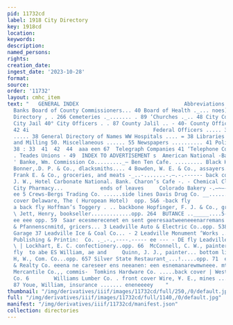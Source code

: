 ```yaml
---
pid: 11732cd
label: 1918 City Directory
key: 1918cd
location: 
keywords: 
description: 
named_persons: 
rights: 
creation_date: 
ingest_date: '2023-10-28'
format: 
source: 
order: '11732'
layout: cmhc_item
text: "   GENERAL INDEX                                  Abbreviations ..... 71 Amusements
  Banks Board of County Commissioners... 40 Board of Health ._... noes) - 33 Business
  Directory , . 266 Cemeteries ._....... . 89 ‘Churches ._.. 48 City Council . 37
  City Jail 40° City Officers . . 87 County Jalil .. - 40- County Officers 40 39 ‘40
  42 4i                                        Federal Officers ..... 39 Fire Department
  ..... 38 General Directory of Names WW Hospitals .... = 38 Libraries ..... 42 Mining
  and Milling 50. Miscellaneous ...... 55 Newspapers .......... 41 Police Headquarters
  38 : 33  41  42  44  aaa een 67  Telegraph Companies 41 ‘Telephone Companies 41
  . Teades Unions - 49  INDEX TO ADVERTISEMENT s  American National -Bank...back cover
  ' Banke, Wm. Commission Co........._— Ben Ten Cafe. ......... Black Hawk Stables:
  Bonner,.D. P. & Co., dlacksmiths.... 4 Bowden, W. E. & Co., assayers.opp. 37 Brown,
  Frank E. & Co., groceries, and meats -_..-.......-.—.-.------ back cover Callaway,
  J. W., Hotel Carbonate National. Bank. Charon’s Cafe -. - Chemical Cleant: = Co.
  City Pharmacy...            ends of leaves     Colorado Bakery -.—~—--------——-.-
  ee 5 Crews-Bergs Trading Co. ......side lines Davis Drug Co. __............_beck
  cover Delaware, The ( Huropean Hotel)  opp. 5&6 -back fly              cover Heraid_-Democrat
  a back fly Hoffman’s Toggery . .. backbone Hopfinger, F. J. & Co., grocers.... 8
  \ Jett, Henry, bookseller.............opp. 264  BUTANCE .._____....5-202---- nee
  ee eee opp. 59  Saar ecesmerecenet en sent geeresaatweeneeenarremans =  2 Koch’
  & Pfannenscnmitd, gricers... 3 Leadville Auto & Electric Co..opp. 538            Leadville
  Garage 37 Leadville Ice & Coal Co... - 2 Leadville Monument ‘Works ....... 4 Leadville
  Publishing & Printin:  Co. ._.-.,----.----- ee --- - DE fly Leadville ' opp. 57
  \ | Lockhart, E. C. confectionery..opp. 66  McConnell, C. W., painter........back
  fly  to abe ES William, ae and     Quinn, J. J., painter... bottom lines Schiermeyer,
  H, W., Com. Co...opp. 657 Silver State Restaurant_...!.....opp. 71  eee Instirance
  & Realty Co. eeena ne careseer ens neeanen: een esnemanarewmwneee. mt cover  Sweiteer
  Mercantile Co.,, commis-  Tomkins Hardware Co. .....back cover | Western Hardware.
  Co. 6        Williams Lumber Co. . front cover Wire, ¥. E., mines ........ Opp.
  87 Youe, William, insurance ....... eneneeeey    "
thumbnail: "/img/derivatives/iiif/images/11732cd/full/250,/0/default.jpg"
full: "/img/derivatives/iiif/images/11732cd/full/1140,/0/default.jpg"
manifest: "/img/derivatives/iiif/11732cd/manifest.json"
collection: directories
---
```

